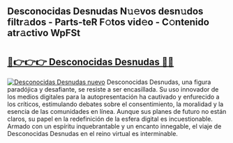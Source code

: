 ## Desconocidas Desnudas N𝚞𝚎vos desn𝚞dos filtr𝚊dos - Parts-teR F𝚘tos vid𝚎o - C𝚘ntenido atr𝚊ctivo WpFSt

# <h2><a href="http://mb6zy1a.tromn.icu/?c=Desconocidas+Desnudas">🔗👉👉👉 Desconocidas Desnudas 🔗🔗</a></h2>

[![Desconocidas Desnudas nuevo](https://i.imgur.com/pEAQMta.gif)](http://mb6zy1a.tromn.icu/?c=Desconocidas+Desnudas)
Desconocidas Desnudas, una figura paradójica y desafiante, se resiste a ser encasillada. Su uso innovador de los medios digitales para la autopresentación ha cautivado y enfurecido a los críticos, estimulando debates sobre el consentimiento, la moralidad y la esencia de las comunidades en línea. Aunque sus planes de futuro no están claros, su papel en la redefinición de la esfera digital es incuestionable. Armado con un espíritu inquebrantable y un encanto innegable, el viaje de Desconocidas Desnudas en el reino virtual es interminable.

